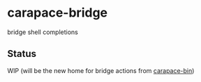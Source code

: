 # carapace-bridge

bridge shell completions

## Status

WIP (will be the new home for bridge actions from [carapace-bin](https://github.com/rsteube/carapace-bin))
